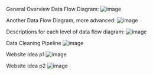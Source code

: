 General Overview Data Flow Diagram:
![image](https://user-images.githubusercontent.com/35353616/110726995-7299a600-81e8-11eb-8d35-afa2d425fb61.png)

Another Data Flow Diagram, more advanced:
![image](https://user-images.githubusercontent.com/35353616/110727114-a07eea80-81e8-11eb-8144-2d72e7ccf3df.png)

Descriptions for each level of data flow diagram:
![image](https://user-images.githubusercontent.com/35353616/110727132-aa085280-81e8-11eb-9a28-f80c86846403.png)

Data Cleaning Pipeline
![image](https://user-images.githubusercontent.com/35353616/110830614-66a0f900-8267-11eb-99bc-559ec7141071.png)

Website Idea p1
![image](https://user-images.githubusercontent.com/35353616/110728184-9a8a0900-81ea-11eb-8ac3-7d3d96846fa5.png)

Website Idea p2
![image](https://user-images.githubusercontent.com/35353616/110728207-a5449e00-81ea-11eb-9431-542cabc4d534.png)



